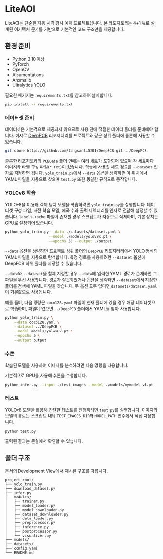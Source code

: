 # LiteAOI

LiteAOI는 단순한 자동 시각 검사 예제 프로젝트입니다. 본 리포지토리는 4+1 뷰로 설계된 아키텍처 문서를 기반으로 기본적인 코드 구조만을 제공합니다.

## 환경 준비

- Python 3.10 이상
 - PyTorch
 - OpenCV
 - Albumentations
 - Anomalib
 - Ultralytics YOLO

필요한 패키지는 `requirements.txt`를 참고하여 설치합니다.

```bash
pip install -r requirements.txt
```

### 데이터셋 준비

데이터셋은 기본적으로 제공되지 않으므로 사용 전에 적절한 데이터 폴더를 준비해야
합니다. 예시로 [DeepPCB](https://github.com/tangsanli5201/DeepPCB.git)
리포지터리를 프로젝트와 같은 상위 폴더에 클론해 사용할 수 있습니다.

```bash
git clone https://github.com/tangsanli5201/DeepPCB.git ../DeepPCB
```
클론한 리포지토리의 `PCBData` 폴더 안에는 여러 세트가 포함되어 있으며 각 세트마다 이미지와 라벨 구성 파일(`*.txt`)이 있습니다. 학습에 사용할 세트 경로를 `--dataset` 인자로 지정하면 됩니다. `yolo_train.py`에서 `--data` 옵션을 생략하면 이 위치에서 YAML 파일을 자동으로 찾으며 `test.py` 또한 동일한 규칙으로 동작합니다.



### YOLOv8 학습

YOLOv8을 이용해 객체 탐지 모델을 학습하려면 `yolo_train.py`를 실행합니다. 데이터셋
구성 파일, 사전 학습 모델, 에폭 수와 출력 디렉터리를 인자로 전달해 설정할 수 있습니다.
`labels.cache` 파일이 존재할 경우 스크립트가 자동으로 삭제하며, 기본 장치는 GPU로 설정되어 있습니다.

```bash
python yolo_train.py --data ./datasets/dataset.yaml \
                    --model ./models/yolov8x.pt \
                    --epochs 50 --output ./output
```

`--data` 옵션을 생략하면 프로젝트 상위 폴더의 `DeepPCB` 리포지터리에서
YOLO 형식의 YAML 파일을 자동으로 탐색합니다. 특정 경로를 사용하려면
`--dataset` 옵션에 DeepPCB 하위 폴더를 지정할 수 있습니다.

`--data`와 `--dataset`을 함께 지정할 경우 `--data`에 입력한 YAML 경로가
존재하면 그 파일을 우선 사용합니다. 경로가 잘못되었거나 옵션을 생략하면
`--dataset`에서 지정한 폴더를 검색해 YAML 파일을 찾습니다. 두 옵션 모두
없다면 `datasets/dataset.yaml`이 기본값으로 사용됩니다.

예를 들어, 다음 명령은 `coco128.yaml` 파일이 현재 폴더에 있을 경우 해당
데이터셋으로 학습하며, 파일이 없으면 `../DeepPCB` 폴더에서 YAML을
찾아 사용합니다.

```bash
python yolo_train.py \
    --data coco128.yaml \
    --dataset ../DeepPCB \
    --model models/yolov8x.pt \
    --epochs 5 \
    --output output
```

### 추론

학습된 모델을 사용하여 이미지를 분석하려면 다음 명령을 사용합니다.

기본적으로 GPU를 사용해 추론을 수행합니다.

```bash
python infer.py --input ./test_images --model ./models/mymodel_v1.pt
```

### 테스트

YOLOv8 모델을 활용해 간단한 테스트를 진행하려면 `test.py`를 실행합니다. 이미지와 모델의 경로는 스크립트 내의 `TEST_IMAGES_DIR`와 `MODEL_PATH` 변수에서 직접 지정합니다.

```bash
python test.py
```

출력된 결과는 콘솔에서 확인할 수 있습니다.

## 폴더 구조

문서의 Development View에서 제시된 구조를 따릅니다.

```text
project_root/
├── yolo_train.py
├── download_dataset.py
├── infer.py
├── modules/
│   ├── trainer.py
│   ├── model_loader.py
│   ├── model_downloader.py
│   ├── dataset_downloader.py
│   ├── data_loader.py
│   ├── preprocessor.py
│   ├── inference.py
│   ├── postprocessor.py
│   └── visualizer.py
├── models/
├── datasets/
├── config.yaml
└── README.md
```
